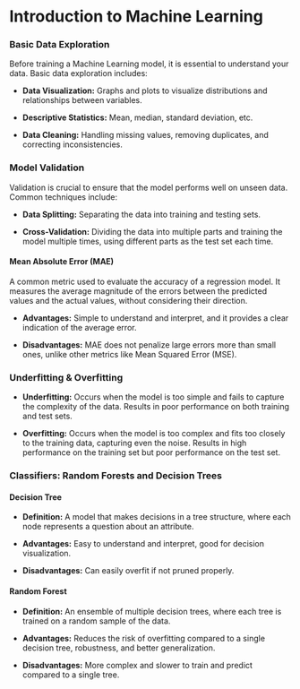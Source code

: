 # Introduction to Machine Learning

### Basic Data Exploration

Before training a Machine Learning model, it is essential to understand your data. Basic data exploration includes:

- **Data Visualization:** Graphs and plots to visualize distributions and relationships between variables.

- **Descriptive Statistics:** Mean, median, standard deviation, etc.

- **Data Cleaning:** Handling missing values, removing duplicates, and correcting inconsistencies.

### Model Validation

Validation is crucial to ensure that the model performs well on unseen data. Common techniques include:

- **Data Splitting:** Separating the data into training and testing sets.

- **Cross-Validation:** Dividing the data into multiple parts and training the model multiple times, using different parts as the test set each time.

#### Mean Absolute Error (MAE)

A common metric used to evaluate the accuracy of a regression model. It measures the average magnitude of the errors between the predicted values and the actual values, without considering their direction.

- **Advantages:** Simple to understand and interpret, and it provides a clear indication of the average error.

- **Disadvantages:** MAE does not penalize large errors more than small ones, unlike other metrics like Mean Squared Error (MSE).

### Underfitting & Overfitting

- **Underfitting:** Occurs when the model is too simple and fails to capture the complexity of the data. Results in poor performance on both training and test sets.

- **Overfitting:** Occurs when the model is too complex and fits too closely to the training data, capturing even the noise. Results in high performance on the training set but poor performance on the test set.

### Classifiers: Random Forests and Decision Trees

#### Decision Tree

- **Definition:** A model that makes decisions in a tree structure, where each node represents a question about an attribute.

- **Advantages:** Easy to understand and interpret, good for decision visualization.

- **Disadvantages:** Can easily overfit if not pruned properly.

#### Random Forest

- **Definition:** An ensemble of multiple decision trees, where each tree is trained on a random sample of the data.

- **Advantages:** Reduces the risk of overfitting compared to a single decision tree, robustness, and better generalization.

- **Disadvantages:** More complex and slower to train and predict compared to a single tree.